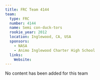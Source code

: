 ```yaml
---
title: FRC Team 4144
team:
  type: FRC
  number: 4144
  name: Semi con-duck-tors
  rookie_year: 2012
  location: Inglewood, CA, USA
  sponsors:
    - NASA
    - Animo Inglewood Charter High School
  links:
    Website: 
---
```

No content has been added for this team